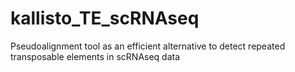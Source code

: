 # kallisto_TE_scRNAseq
Pseudoalignment tool as an efficient alternative to detect repeated transposable elements in scRNAseq data
